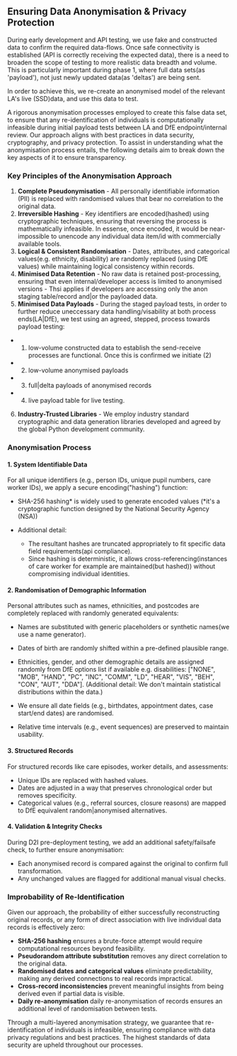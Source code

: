## Ensuring Data Anonymisation & Privacy Protection

During early development and API testing, we use fake and constructed data to confirm the required data-flows. Once safe connectivity is established (API is correctly receiving the expected data), there is a need to broaden the scope of testing to more realistic data breadth and volume. This is particularly important during phase 1, where full data sets(as 'payload'), not just newly updated data(as 'deltas') are being sent. 

In order to achieve this, we re-create an anonymised model of the relevant LA's live (SSD)data, and use this data to test.  

A rigorous anonymisation processes employed to create this false data set, to ensure that any re-identification of individuals is computationally infeasible during initial payload tests between LA and DfE endpoint/internal review. Our approach aligns with best practices in data security, cryptography, and privacy protection. To assist in understanding what the anonymisation process entails, the following details aim to break down the key aspects of it to ensure transparency.  

### Key Principles of the Anonymisation Approach

1. **Complete Pseudonymisation** - All personally identifiable information (PII) is replaced with randomised values that bear no correlation to the original data.
2. **Irreversible Hashing** - Key identifiers are encoded(hashed) using cryptographic techniques, ensuring that reversing the process is mathematically infeasible. In essense, once encoded, it would be near-impossible to unencode any individual data item/id with commercially available tools. 
3. **Logical & Consistent Randomisation** - Dates, attributes, and categorical values(e.g. ethnicity, disability) are randomly replaced (using DfE values) while maintaining logical consistency within records.
4. **Minimised Data Retention** - No raw data is retained post-processing, ensuring that even internal/developer access is limited to anonymised versions - Thsi applies if developers are accessing only the anon staging table/record and|or the payloaded data. 
5. **Minimised Data Payloads** - During the staged payload tests, in order to further reduce uneccessary data handling/visability at both process ends(LA|DfE), we test using an agreed, stepped, process towards payload testing:  

 - 1) low-volume constructed data to establish the send-receive processes are functional. Once this is confirmed we initiate (2) 
 - 2) low-volume anonymised payloads 
 - 3) full|delta payloads of anonymised records
 - 4) live payload table for live testing. 

6. **Industry-Trusted Libraries** - We employ industry standard cryptographic and data generation libraries developed and agreed by the global Python development community.

### Anonymisation Process

#### 1. System Identifiable Data

For all unique identifiers (e.g., person IDs, unique pupil numbers, care worker IDs), we apply a secure encoding("hashing") function:

- SHA-256 hashing* is widely used to generate encoded values (*it's a cryptographic function designed by the National Security Agency (NSA))

- Additional detail:  
  - The resultant hashes are truncated appropriately to fit specific data field requirements(api compliance).
  - Since hashing is deterministic, it allows cross-referencing(instances of care worker for example are maintained(but hashed)) without compromising individual identities.

#### 2. Randomisation of Demographic Information

Personal attributes such as names, ethnicities, and postcodes are completely replaced with randomly generated equivalents:

- Names are substituted with generic placeholders or synthetic names(we use a name generator).
- Dates of birth are randomly shifted within a pre-defined plausible range.
- Ethnicities, gender, and other demographic details are assigned randomly from DfE options list if available e.g. disabilities: ["NONE", "MOB", "HAND", "PC", "INC", "COMM", "LD", "HEAR", "VIS", "BEH", "CON", "AUT", "DDA"]. (Additional detail: We don't maintain statistical distributions within the data.) 

- We ensure all date fields (e.g., birthdates, appointment dates, case start/end dates) are randomised.
- Relative time intervals (e.g., event sequences) are preserved to maintain usability.

#### 3. Structured Records

For structured records like care episodes, worker details, and assessments:

- Unique IDs are replaced with hashed values.
- Dates are adjusted in a way that preserves chronological order but removes specificity.
- Categorical values (e.g., referral sources, closure reasons) are mapped to DfE equivalent random|anonymised alternatives.

#### 4. Validation & Integrity Checks

During D2I pre-deployment testing, we add an additional safety/failsafe check, to further ensure anonymisation:

- Each anonymised record is compared against the original to confirm full transformation.
- Any unchanged values are flagged for additional manual visual checks.  


### Improbability of Re-Identification

Given our approach, the probability of either successfully reconstructing original records, or any form of direct association with live individual data records is effectively zero:

- **SHA-256 hashing** ensures a brute-force attempt would require computational resources beyond feasibility.
- **Pseudorandom attribute substitution** removes any direct correlation to the original data.
- **Randomised dates and categorical values** eliminate predictability, making any derived connections to real records impractical.
- **Cross-record inconsistencies** prevent meaningful insights from being derived even if partial data is visible.
- **Daily re-anonymisation** daily re-anonymisation of records ensures an additional level of randomisation between tests.


Through a multi-layered anonymisation strategy, we guarantee that re-identification of individuals is infeasible, ensuring compliance with data privacy regulations and best practices. The highest standards of data security are upheld throughout our processes.
